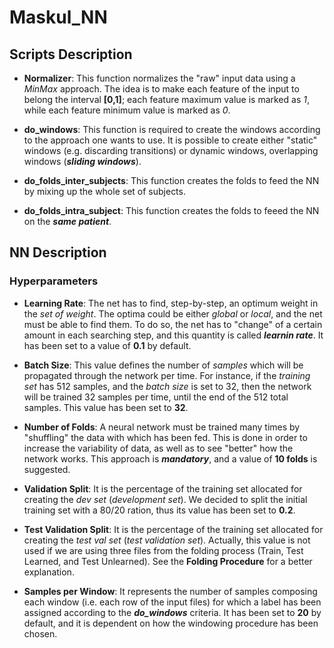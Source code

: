 # Maskul_NN

## Scripts Description
  - **Normalizer**: This function normalizes the "raw" input data using a _MinMax_ approach. The idea is to make each feature of the input to belong the interval **[0,1]**; each feature maximum value is marked as _1_, while each feature minimum value is marked as _0_. 
  
  - **do_windows**: This function is required to create the windows according to the approach one wants to use. It is possible to create either "static" windows (e.g. discarding transitions) or dynamic windows, overlapping windows (_**sliding windows**_).
  
  - **do_folds_inter_subjects**: This function creates the folds to feed the NN by mixing up the whole set of subjects.
  
  - **do_folds_intra_subject**: This function creates the folds to feeed the NN on the _**same patient**_.
  
  
## NN Description
### Hyperparameters

 - **Learning Rate**: The net has to find, 
step-by-step, an optimum weight in the _set of weight_. 
The optima could be either _global_ or _local_, and the 
net must be able to find them. To do so, the net has to 
"change" of a certain amount in each searching step, 
and this quantity is called _**learnin rate**_. It has 
been set to a value of **0.1** by default.

 - **Batch Size**: This value defines the number of 
_samples_ which will be propagated through the network 
per time. For instance, if the _training set_ has 512 
samples, and the _batch size_ is set to 32, then the 
network will be trained 32 samples per time, until the 
end of the 512 total samples. This value has been set 
to **32**.

 - **Number of Folds**: A neural network must be 
trained many times by "shuffling" the data with which 
has been fed. This is done in order to increase the 
variability of data, as well as to see "better" how the 
network works. This approach is **_mandatory_**, and a 
value of **10 folds** is suggested.

 - **Validation Split**: It is the percentage of the 
training set allocated for creating the _dev set_ 
(_development set_). We decided to split the initial 
training set with a 80/20 ration, thus its value has 
been set to **0.2**.

 - **Test Validation Split**: It is the percentage of 
the training set allocated for creating the _test val 
set_ (_test validation set_). Actually, this value is 
not used if we are using three files from the folding 
process (Train, Test Learned, and Test Unlearned). See 
the **Folding Procedure** for a better explanation.

 - **Samples per Window**: It represents the number of 
samples composing each window (i.e. each row of the 
input files) for which a label has been assigned 
according to the _**do_windows**_ criteria. It has been 
set to **20** by default, and it is dependent on how 
the windowing procedure has been chosen. 
